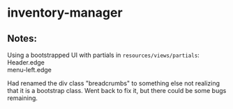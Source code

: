 # inventory-manager

## Notes: </b2>

Using a bootstrapped UI with partials in `resources/views/partials`: </br>
Header.edge</br>
menu-left.edge</br>

Had renamed the div class "breadcrumbs" to something else not realizing that it is a bootstrap class. Went back to fix it, but there could be some bugs remaining.
